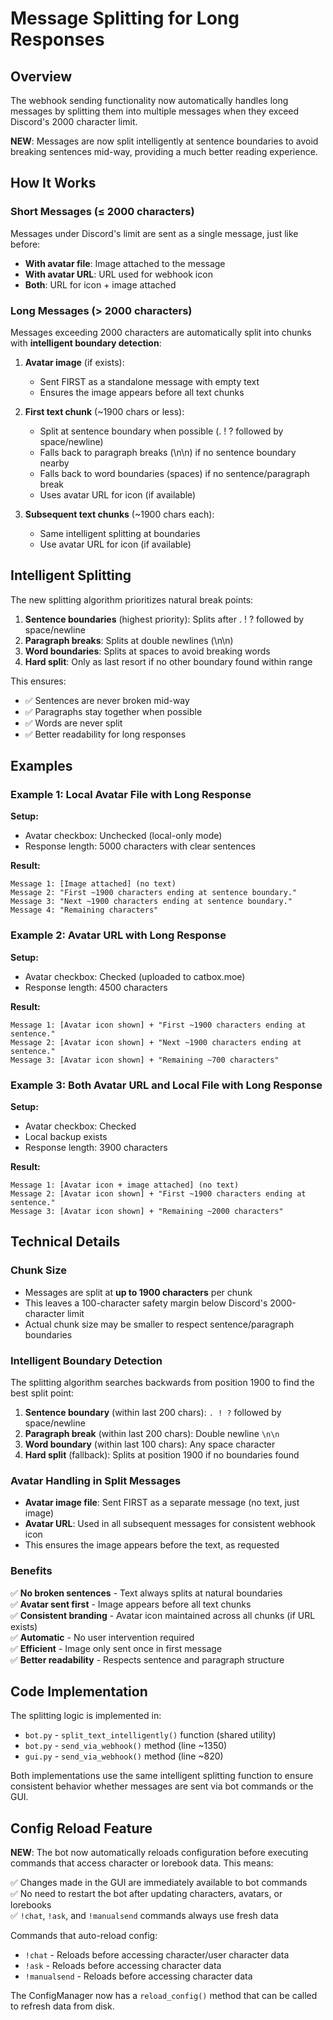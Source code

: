 # Message Splitting for Long Responses

## Overview

The webhook sending functionality now automatically handles long messages by splitting them into multiple messages when they exceed Discord's 2000 character limit.

**NEW**: Messages are now split intelligently at sentence boundaries to avoid breaking sentences mid-way, providing a much better reading experience.

## How It Works

### Short Messages (≤ 2000 characters)
Messages under Discord's limit are sent as a single message, just like before:
- **With avatar file**: Image attached to the message
- **With avatar URL**: URL used for webhook icon
- **Both**: URL for icon + image attached

### Long Messages (> 2000 characters)
Messages exceeding 2000 characters are automatically split into chunks with **intelligent boundary detection**:

1. **Avatar image** (if exists):
   - Sent FIRST as a standalone message with empty text
   - Ensures the image appears before all text chunks
   
2. **First text chunk** (~1900 chars or less):
   - Split at sentence boundary when possible (. ! ? followed by space/newline)
   - Falls back to paragraph breaks (\n\n) if no sentence boundary nearby
   - Falls back to word boundaries (spaces) if no sentence/paragraph break
   - Uses avatar URL for icon (if available)

3. **Subsequent text chunks** (~1900 chars each):
   - Same intelligent splitting at boundaries
   - Use avatar URL for icon (if available)

## Intelligent Splitting

The new splitting algorithm prioritizes natural break points:

1. **Sentence boundaries** (highest priority): Splits after . ! ? followed by space/newline
2. **Paragraph breaks**: Splits at double newlines (\n\n)
3. **Word boundaries**: Splits at spaces to avoid breaking words
4. **Hard split**: Only as last resort if no other boundary found within range

This ensures:
- ✅ Sentences are never broken mid-way
- ✅ Paragraphs stay together when possible
- ✅ Words are never split
- ✅ Better readability for long responses

## Examples

### Example 1: Local Avatar File with Long Response

**Setup:**
- Avatar checkbox: Unchecked (local-only mode)
- Response length: 5000 characters with clear sentences

**Result:**
```
Message 1: [Image attached] (no text)
Message 2: "First ~1900 characters ending at sentence boundary."
Message 3: "Next ~1900 characters ending at sentence boundary."
Message 4: "Remaining characters"
```

### Example 2: Avatar URL with Long Response

**Setup:**
- Avatar checkbox: Checked (uploaded to catbox.moe)
- Response length: 4500 characters

**Result:**
```
Message 1: [Avatar icon shown] + "First ~1900 characters ending at sentence."
Message 2: [Avatar icon shown] + "Next ~1900 characters ending at sentence."
Message 3: [Avatar icon shown] + "Remaining ~700 characters"
```

### Example 3: Both Avatar URL and Local File with Long Response

**Setup:**
- Avatar checkbox: Checked
- Local backup exists
- Response length: 3900 characters

**Result:**
```
Message 1: [Avatar icon + image attached] (no text)
Message 2: [Avatar icon shown] + "First ~1900 characters ending at sentence."
Message 3: [Avatar icon shown] + "Remaining ~2000 characters"
```

## Technical Details

### Chunk Size
- Messages are split at **up to 1900 characters** per chunk
- This leaves a 100-character safety margin below Discord's 2000-character limit
- Actual chunk size may be smaller to respect sentence/paragraph boundaries

### Intelligent Boundary Detection
The splitting algorithm searches backwards from position 1900 to find the best split point:

1. **Sentence boundary** (within last 200 chars): `. ! ?` followed by space/newline
2. **Paragraph break** (within last 200 chars): Double newline `\n\n`
3. **Word boundary** (within last 100 chars): Any space character
4. **Hard split** (fallback): Splits at position 1900 if no boundaries found

### Avatar Handling in Split Messages
- **Avatar image file**: Sent FIRST as a separate message (no text, just image)
- **Avatar URL**: Used in all subsequent messages for consistent webhook icon
- This ensures the image appears before the text, as requested

### Benefits

✅ **No broken sentences** - Text always splits at natural boundaries  
✅ **Avatar sent first** - Image appears before all text chunks  
✅ **Consistent branding** - Avatar icon maintained across all chunks (if URL exists)  
✅ **Automatic** - No user intervention required  
✅ **Efficient** - Image only sent once in first message  
✅ **Better readability** - Respects sentence and paragraph structure  

## Code Implementation

The splitting logic is implemented in:
- `bot.py` - `split_text_intelligently()` function (shared utility)
- `bot.py` - `send_via_webhook()` method (line ~1350)
- `gui.py` - `send_via_webhook()` method (line ~820)

Both implementations use the same intelligent splitting function to ensure consistent behavior whether messages are sent via bot commands or the GUI.

## Config Reload Feature

**NEW**: The bot now automatically reloads configuration before executing commands that access character or lorebook data. This means:

✅ Changes made in the GUI are immediately available to bot commands  
✅ No need to restart the bot after updating characters, avatars, or lorebooks  
✅ `!chat`, `!ask`, and `!manualsend` commands always use fresh data  

Commands that auto-reload config:
- `!chat` - Reloads before accessing character/user character data
- `!ask` - Reloads before accessing character data
- `!manualsend` - Reloads before accessing character data

The ConfigManager now has a `reload_config()` method that can be called to refresh data from disk.
